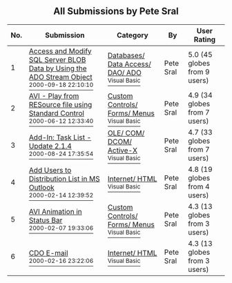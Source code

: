 ﻿<div align="center">

## All Submissions by Pete Sral

</div>

No.  | Submission | Category | By   | User Rating
---- | ---------- | -------- | ---- | -----------
1 | [Access and Modify SQL Server BLOB Data by Using the ADO Stream Object<br /><sup>2000-09-18 22:10:10</sup>](https://github.com/Planet-Source-Code/pete-sral-access-and-modify-sql-server-blob-data-by-using-the-ado-stream-object__1-11531) | [Databases/ Data Access/ DAO/ ADO<br /><sup>Visual Basic</sup>](../ByCategory/databases-data-access-dao-ado__1-6.md) | Pete Sral | 5.0 (45 globes from 9 users)
2 | [AVI \- Play from RESource file using Standard Control<br /><sup>2000-06-12 12:33:40</sup>](https://github.com/Planet-Source-Code/pete-sral-avi-play-from-resource-file-using-standard-control__1-8865) | [Custom Controls/ Forms/  Menus<br /><sup>Visual Basic</sup>](../ByCategory/custom-controls-forms-menus__1-4.md) | Pete Sral | 4.9 (34 globes from 7 users)
3 | [Add\-In: Task List \- Update 2\.1\.4<br /><sup>2000-08-24 17:35:54</sup>](https://github.com/Planet-Source-Code/pete-sral-add-in-task-list-update-2-1-4__1-10631) | [OLE/ COM/ DCOM/ Active\-X<br /><sup>Visual Basic</sup>](../ByCategory/ole-com-dcom-active-x__1-29.md) | Pete Sral | 4.7 (33 globes from 7 users)
4 | [Add Users to Distribution List in MS Outlook<br /><sup>2000-02-14 12:39:52</sup>](https://github.com/Planet-Source-Code/pete-sral-add-users-to-distribution-list-in-ms-outlook__1-6056) | [Internet/ HTML<br /><sup>Visual Basic</sup>](../ByCategory/internet-html__1-34.md) | Pete Sral | 4.8 (19 globes from 4 users)
5 | [AVI Animation in Status Bar<br /><sup>2000-02-07 19:33:06</sup>](https://github.com/Planet-Source-Code/pete-sral-avi-animation-in-status-bar__1-5919) | [Custom Controls/ Forms/  Menus<br /><sup>Visual Basic</sup>](../ByCategory/custom-controls-forms-menus__1-4.md) | Pete Sral | 4.3 (13 globes from 3 users)
6 | [CDO E\-mail<br /><sup>2000-02-16 23:22:06</sup>](https://github.com/Planet-Source-Code/pete-sral-cdo-e-mail__1-6101) | [Internet/ HTML<br /><sup>Visual Basic</sup>](../ByCategory/internet-html__1-34.md) | Pete Sral | 4.3 (13 globes from 3 users)
